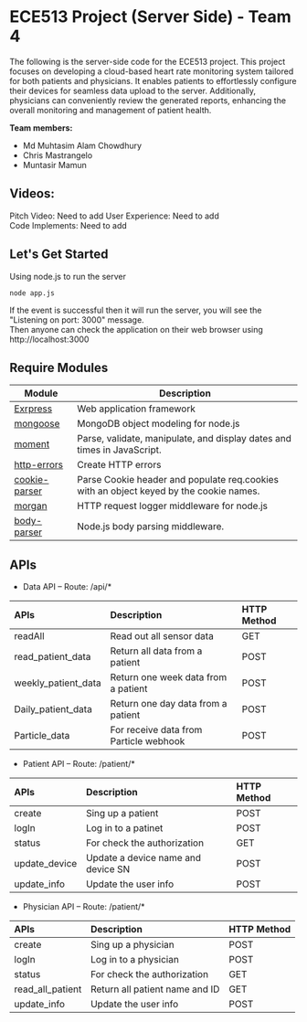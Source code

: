 ECE513 Project (Server Side) - Team 4
======

The following is the server-side code for the ECE513 project. This project focuses on developing a cloud-based heart rate monitoring system tailored for both patients and physicians. It enables patients to effortlessly configure their devices for seamless data upload to the server. Additionally, physicians can conveniently review the generated reports, enhancing the overall monitoring and management of patient health.

**Team members:**

- Md Muhtasim Alam Chowdhury
- Chris Mastrangelo
- Muntasir Mamun

Videos:
---------
Pitch Video: Need to add
User Experience: Need to add  
Code Implements: Need to add

Let's Get Started
---------
Using node.js to run the server
```
node app.js
```
If the event is successful then it will run the server, you will see the "Listening on port: 3000" message.  
Then anyone can check the application on their web browser using http://localhost:3000

Require Modules
----------

| Module | Description |
| ------ | ----------- |
| [Exrpress](https://expressjs.com/) | Web application framework |
| [mongoose](https://mongoosejs.com/) | MongoDB object modeling for node.js |
| [moment](https://momentjs.com/) | Parse, validate, manipulate, and display dates and times in JavaScript. |
| [http-errors](https://www.npmjs.com/package/http-errors) | Create HTTP errors |
| [cookie-parser](https://www.npmjs.com/package/cookie-parser) | Parse Cookie header and populate req.cookies with an object keyed by the cookie names. |
| [morgan](https://www.npmjs.com/package/morgan) | HTTP request logger middleware for node.js |
| [body-parser](https://www.npmjs.com/package/body-parser) | Node.js body parsing middleware. |

APIs
----------

- Data API – Route: /api/\*

|APIs|Description|HTTP Method|
| :- | :-        | :-        |
|readAll|Read out all sensor data|GET|
|read\_patient\_data|Return all data from a patient|POST|
|weekly\_patient\_data|Return one week data from a patient|POST|
|Daily\_patient\_data|Return one day data from a patient|POST|
|Particle\_data|For receive data from Particle webhook|POST|

- Patient API – Route: /patient/\*

|APIs|Description|HTTP Method|
| :- | :-        | :-        |
|create|Sing up a patient|POST|
|logIn|Log in to a patinet|POST|
|status|For check the authorization|GET|
|update\_device|Update a device name and device SN|POST|
|update\_info|Update the user info|POST|

- Physician API – Route: /patient/\*

|APIs|Description|HTTP Method|
| :- | :-        | :-        |
|create|Sing up a physician|POST|
|logIn|Log in to a physician|POST|
|status|For check the authorization|GET|
|read\_all\_patient|Return all patient name and ID|GET|
|update\_info|Update the user info|POST|
